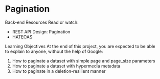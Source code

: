 # Pagination
Back-end
Resources
Read or watch:

- REST API Design: Pagination
- HATEOAS

Learning Objectives
At the end of this project, you are expected to be able to explain to anyone, without the help of Google:

1. How to paginate a dataset with simple page and page_size parameters
2. How to paginate a dataset with hypermedia metadata
3. How to paginate in a deletion-resilient manner
